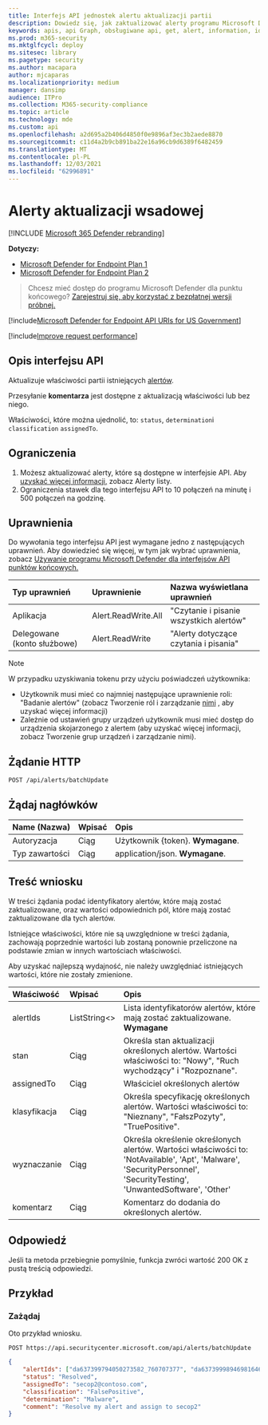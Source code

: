 ```yaml
---
title: Interfejs API jednostek alertu aktualizacji partii
description: Dowiedz się, jak zaktualizować alerty programu Microsoft Defender dla punktu końcowego w partii przy użyciu tego interfejsu API. Można aktualizować stan, wyznaczanie, klasyfikację i właściwości przypisane do.
keywords: apis, api Graph, obsługiwane api, get, alert, information, id
ms.prod: m365-security
ms.mktglfcycl: deploy
ms.sitesec: library
ms.pagetype: security
ms.author: macapara
author: mjcaparas
ms.localizationpriority: medium
manager: dansimp
audience: ITPro
ms.collection: M365-security-compliance
ms.topic: article
ms.technology: mde
ms.custom: api
ms.openlocfilehash: a2d695a2b406d4850f0e9896af3ec3b2aede8870
ms.sourcegitcommit: c11d4a2b9cb891ba22e16a96cb9d6389f6482459
ms.translationtype: MT
ms.contentlocale: pl-PL
ms.lasthandoff: 12/03/2021
ms.locfileid: "62996891"
---
```

# <a name="batch-update-alerts"></a>Alerty aktualizacji wsadowej

[!INCLUDE [Microsoft 365 Defender rebranding](../../includes/microsoft-defender.md)]


**Dotyczy:** 
- [Microsoft Defender for Endpoint Plan 1](https://go.microsoft.com/fwlink/p/?linkid=2154037)
- [Microsoft Defender for Endpoint Plan 2](https://go.microsoft.com/fwlink/p/?linkid=2154037)

>Chcesz mieć dostęp do programu Microsoft Defender dla punktu końcowego? [Zarejestruj się, aby korzystać z bezpłatnej wersji próbnej.](https://signup.microsoft.com/create-account/signup?products=7f379fee-c4f9-4278-b0a1-e4c8c2fcdf7e&ru=https://aka.ms/MDEp2OpenTrial?ocid=docs-wdatp-exposedapis-abovefoldlink)

[!include[Microsoft Defender for Endpoint API URIs for US Government](../../includes/microsoft-defender-api-usgov.md)]

[!include[Improve request performance](../../includes/improve-request-performance.md)]


## <a name="api-description"></a>Opis interfejsu API

Aktualizuje właściwości partii istniejących [alertów](alerts.md).

Przesyłanie **komentarza** jest dostępne z aktualizacją właściwości lub bez niego.

Właściwości, które można ujednolić, to: `status`, `determination`i `classification` `assignedTo`.

## <a name="limitations"></a>Ograniczenia

1. Możesz aktualizować alerty, które są dostępne w interfejsie API. Aby [uzyskać więcej informacji,](get-alerts.md) zobacz Alerty listy.
2. Ograniczenia stawek dla tego interfejsu API to 10 połączeń na minutę i 500 połączeń na godzinę.

## <a name="permissions"></a>Uprawnienia

Do wywołania tego interfejsu API jest wymagane jedno z następujących uprawnień. Aby dowiedzieć się więcej, w tym jak wybrać uprawnienia, zobacz [Używanie programu Microsoft Defender dla interfejsów API punktów końcowych.](apis-intro.md)

Typ uprawnień | Uprawnienie | Nazwa wyświetlana uprawnień
:---|:---|:---
Aplikacja | Alert.ReadWrite.All | "Czytanie i pisanie wszystkich alertów"
Delegowane (konto służbowe) | Alert.ReadWrite | "Alerty dotyczące czytania i pisania"

> [!NOTE]
> W przypadku uzyskiwania tokenu przy użyciu poświadczeń użytkownika:
>
> - Użytkownik musi mieć co najmniej następujące uprawnienie roli: "Badanie alertów" (zobacz Tworzenie ról i zarządzanie [nimi](user-roles.md) , aby uzyskać więcej informacji)
> - Zależnie od ustawień grupy urządzeń użytkownik musi mieć dostęp do urządzenia skojarzonego z alertem (aby uzyskać więcej informacji[](machine-groups.md), zobacz Tworzenie grup urządzeń i zarządzanie nimi).

## <a name="http-request"></a>Żądanie HTTP

```http
POST /api/alerts/batchUpdate
```

## <a name="request-headers"></a>Żądaj nagłówków

Name (Nazwa)|Wpisać|Opis
:---|:---|:---
Autoryzacja | Ciąg | Użytkownik {token}. **Wymagane**.
Typ zawartości | Ciąg | application/json. **Wymagane**.

## <a name="request-body"></a>Treść wniosku

W treści żądania podać identyfikatory alertów, które mają zostać zaktualizowane, oraz wartości odpowiednich pól, które mają zostać zaktualizowane dla tych alertów.

Istniejące właściwości, które nie są uwzględnione w treści żądania, zachowają poprzednie wartości lub zostaną ponownie przeliczone na podstawie zmian w innych wartościach właściwości.

Aby uzyskać najlepszą wydajność, nie należy uwzględniać istniejących wartości, które nie zostały zmienione.

Właściwość | Wpisać | Opis
:---|:---|:---
alertIds | ListString&lt;&gt;| Lista identyfikatorów alertów, które mają zostać zaktualizowane. **Wymagane**
stan | Ciąg | Określa stan aktualizacji określonych alertów. Wartości właściwości to: "Nowy", "Ruch wychodzący" i "Rozpoznane".
assignedTo | Ciąg | Właściciel określonych alertów
klasyfikacja | Ciąg | Określa specyfikację określonych alertów. Wartości właściwości to: "Nieznany", "FałszPozyty", "TruePositive". 
wyznaczanie | Ciąg | Określa określenie określonych alertów. Wartości właściwości to: 'NotAvailable', 'Apt', 'Malware', 'SecurityPersonnel', 'SecurityTesting', 'UnwantedSoftware', 'Other'
komentarz | Ciąg | Komentarz do dodania do określonych alertów.

## <a name="response"></a>Odpowiedź

Jeśli ta metoda przebiegnie pomyślnie, funkcja zwróci wartość 200 OK z pustą treścią odpowiedzi.

## <a name="example"></a>Przykład

### <a name="request"></a>Zażądaj

Oto przykład wniosku.

```http
POST https://api.securitycenter.microsoft.com/api/alerts/batchUpdate
```

```json
{
    "alertIds": ["da637399794050273582_760707377", "da637399989469816469_51697947354"],
    "status": "Resolved",
    "assignedTo": "secop2@contoso.com",
    "classification": "FalsePositive",
    "determination": "Malware",
    "comment": "Resolve my alert and assign to secop2"
}
```
